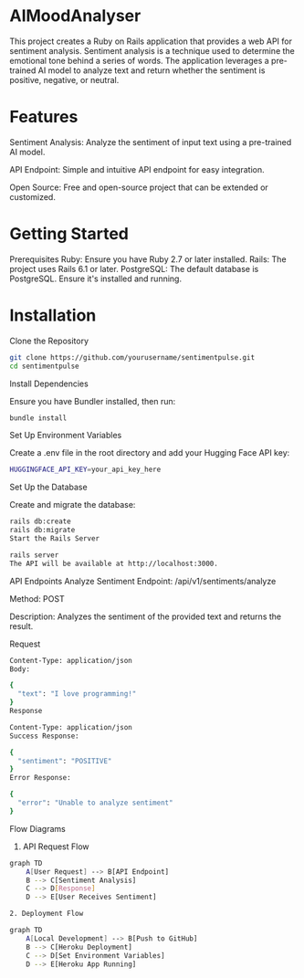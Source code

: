 # AIMoodAnalyser
This project creates a Ruby on Rails application that provides a web API for sentiment analysis. Sentiment analysis is a technique used to determine the emotional tone behind a series of words. The application leverages a pre-trained AI model to analyze text and return whether the sentiment is positive, negative, or neutral.

# Features
Sentiment Analysis: Analyze the sentiment of input text using a pre-trained AI model.

API Endpoint: Simple and intuitive API endpoint for easy integration.

Open Source: Free and open-source project that can be extended or customized.

# Getting Started
Prerequisites
Ruby: Ensure you have Ruby 2.7 or later installed.
Rails: The project uses Rails 6.1 or later.
PostgreSQL: The default database is PostgreSQL. Ensure it's installed and running.

# Installation
Clone the Repository

```bash
git clone https://github.com/yourusername/sentimentpulse.git
cd sentimentpulse
```
Install Dependencies

Ensure you have Bundler installed, then run:

```bash
bundle install
```
Set Up Environment Variables

Create a .env file in the root directory and add your Hugging Face API key:

```bash
HUGGINGFACE_API_KEY=your_api_key_here
```
Set Up the Database

Create and migrate the database:

```bash
rails db:create
rails db:migrate
Start the Rails Server
```

```bash
rails server
The API will be available at http://localhost:3000.
```

API Endpoints
Analyze Sentiment
Endpoint: /api/v1/sentiments/analyze

Method: POST

Description: Analyzes the sentiment of the provided text and returns the result.

Request
```bash
Content-Type: application/json
Body:

{
  "text": "I love programming!"
}
Response

Content-Type: application/json
Success Response:

{
  "sentiment": "POSITIVE"
}
Error Response:

{
  "error": "Unable to analyze sentiment"
}
```

Flow Diagrams
1. API Request Flow

```bash
graph TD
    A[User Request] --> B[API Endpoint]
    B --> C[Sentiment Analysis]
    C --> D[Response]
    D --> E[User Receives Sentiment]
```

```bash
2. Deployment Flow

graph TD
    A[Local Development] --> B[Push to GitHub]
    B --> C[Heroku Deployment]
    C --> D[Set Environment Variables]
    D --> E[Heroku App Running]

```